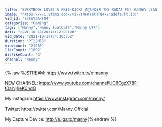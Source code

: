 ```yaml
---
title: "EVERYBODY LOVES A FREE-KICK! ⚽📡UNDER THE RADAR FC! SUNDAY LEAGUE! VS SPORTING CLUB VISTA!🏆"
image: "https:\/\/i.ytimg.com\/vi\/sNFnYaAHTQ4\/hqdefault.jpg"
vid_id: "sNFnYaAHTQ4"
categories: "Gaming"
tags: ["Manny","Manny Football","Manny UTR"]
date: "2021-10-17T20:18:12+03:00"
vid_date: "2021-10-17T14:30:15Z"
duration: "PT22M6S"
viewcount: "21200"
likeCount: "1892"
dislikeCount: "3"
channel: "Manny"
---
```

{% raw %}STREAM: <a rel="nofollow" target="blank" href="https://www.twitch.tv/ofmanny​​">https://www.twitch.tv/ofmanny​​</a><br /><br />NEW CHANNEL: <a rel="nofollow" target="blank" href="https://www.youtube.com/channel/UC8CgzX78P-t0aINjheKQndQ">https://www.youtube.com/channel/UC8CgzX78P-t0aINjheKQndQ</a><br /><br />My instagram:<a rel="nofollow" target="blank" href="https://www.instagram.com/manny/​​">https://www.instagram.com/manny/​​</a><br /> <br /> Twitter: <a rel="nofollow" target="blank" href="https://twitter.com/Manny_Official​​">https://twitter.com/Manny_Official​​</a><br /><br />My Capture Device: <a rel="nofollow" target="blank" href="http://e.lga.to/manny">http://e.lga.to/manny</a>{% endraw %}
